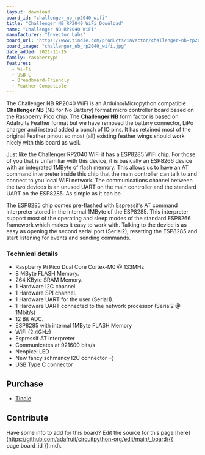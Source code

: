 ```yaml
---
layout: download
board_id: "challenger_nb_rp2040_wifi"
title: "Challenger NB RP2040 WiFi Download"
name: "Challenger NB RP2040 WiFi"
manufacturer: "Invector Labs"
board_url: "https://www.tindie.com/products/invector/challenger-nb-rp2040-wifi/"
board_image: "challenger_nb_rp2040_wifi.jpg"
date_added: 2021-11-15
family: raspberrypi
features:
  - Wi-Fi
  - USB-C
  - Breadboard-Friendly
  - Feather-Compatible
---
```


The Challenger NB RP2040 WiFi is an Arduino/Micropython compatible **Challenger NB** (NB for No Battery) format micro controller board based on the Raspberry Pico chip. The **Challenger NB** form factor is based on Adafruits Feather format but we have removed the battery connector, LiPo charger and instead added a bunch of IO pins. It has retained most of the original Feather pinout so most (all) existing feather wings should work nicely with this board as well.

Just like the Challenger RP2040 WiFi it has a ESP8285 WiFi chip. For those of you that is unfamiliar with this device, it is basically an ESP8266 device with an integrated 1MByte of flash memory. This allows us to have an AT command interpreter inside this chip that the main controller can talk to and connect to you local WiFi network. The communications channel between the two devices is an unused UART on the main controller and the standard UART on the ESP8285. As simple as it can be.

The ESP8285 chip comes pre-flashed with Espressif’s AT command interpreter stored in the internal 1MByte of the ESP8285. This interpreter support most of the operating and sleep modes of the standard ESP8266 framework which makes it easy to work with. Talking to the device is as easy as opening the second serial port (Serial2), resetting the ESP8285 and start listening for events and sending commands.

### Technical details

- Raspberry Pi Pico Dual Core Cortex-M0 @ 133MHz
- 8 MByte FLASH Memory.
- 264 KByte SRAM Memory.
- 1 Hardware I2C channel.
- 1 Hardware SPI channel.
- 1 Hardware UART for the user (Serial1).
- 1 Hardware UART connected to the network processor (Serial2 @ 1Mbit/s)
- 12 Bit ADC.
- ESP8285 with internal 1MByte FLASH Memory
- WiFi (2.4GHz)
- Espressif AT interpreter
- Communicates at 921600 bits/s
- Neopixel LED
- New fancy schmancy I2C connector =)
- USB Type C connector


## Purchase
* [Tindie](https://www.tindie.com/products/invector/challenger-nb-rp2040-wifi/)


## Contribute

Have some info to add for this board? Edit the source for this page [here](https://github.com/adafruit/circuitpython-org/edit/main/_board/{{ page.board_id }}.md).

